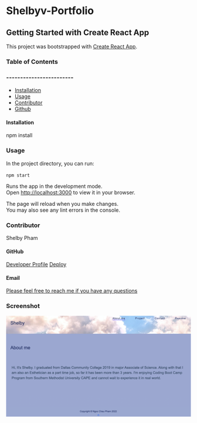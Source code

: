 # Shelbyv-Portfolio

## Getting Started with Create React App

This project was bootstrapped with [Create React App](https://github.com/facebook/create-react-app).
  

### Table of Contents
### ------------------------
  * [Installation](#installation)
  * [Usage](#usage)
  * [Contributor](#contributor)
  * [Github](#github)
  
  
#### Installation
  npm install 

### Usage 
In the project directory, you can run:

   `npm start`

Runs the app in the development mode.\
Open [http://localhost:3000](http://localhost:3000) to view it in your browser.

The page will reload when you make changes.\
You may also see any lint errors in the console.

  ### Contributor
  Shelby Pham


  #### GitHub
  [Developer Profile](https://github.com/ncp9988)
  [Deploy](https://ncp9988.github.io/shelbyv-portfolio/)
  

  #### Email
  <a href="mailto:ncp9988@gmail.com"> Please feel free to reach me if you have any questions</a>



  ### Screenshot
  ![Screenshot](https://github.com/ncp9988/shelbyv-portfolio/blob/main/src/assets/my-photo/portfolio.png)
  
  

  





